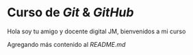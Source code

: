 # Curso de _Git_ & _GitHub_

Hola soy tu amigo y docente digital JM, bienvenidos a mi curso

Agregando más contenido al _README.md_